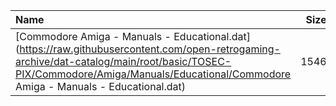 |Name|Size|
|:---|---:|
|[Commodore Amiga - Manuals - Educational.dat](https://raw.githubusercontent.com/open-retrogaming-archive/dat-catalog/main/root/basic/TOSEC-PIX/Commodore/Amiga/Manuals/Educational/Commodore Amiga - Manuals - Educational.dat)|1546|
